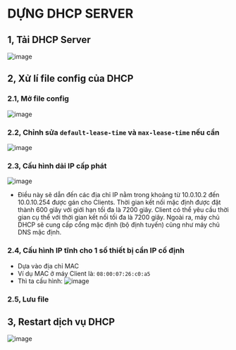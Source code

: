 # DỰNG DHCP SERVER
## 1, Tải DHCP Server
![image](https://user-images.githubusercontent.com/88284121/207497315-1c836628-27cc-4722-892f-6e763abb203b.png)
## 2, Xử lí file config của DHCP 
### 2.1, Mở file config
![image](https://user-images.githubusercontent.com/88284121/207497552-4f8d2ac6-65d0-43d6-a801-2c04e3192b8f.png)
### 2.2, Chỉnh sửa `default-lease-time` và `max-lease-time` nếu cần
![image](https://user-images.githubusercontent.com/88284121/207498291-f065d25b-4d3e-477b-bcbd-ba0c48464901.png)
### 2.3, Cấu hình dải IP cấp phát
![image](https://user-images.githubusercontent.com/88284121/207499790-76bd81b4-7d5b-4d2f-9534-a619d343bedc.png)
* Điều này sẽ dẫn đến các địa chỉ IP nằm trong khoảng từ 10.0.10.2 đến 10.0.10.254 được gán cho Clients. Thời gian kết nối mặc định được đặt thành 600 giây với giới hạn tối đa là 7200 giây. Client có thể yêu cầu thời gian cụ thể với thời gian kết nối tối đa là 7200 giây. Ngoài ra, máy chủ DHCP sẽ cung cấp cổng mặc định (bộ định tuyến) cũng như máy chủ DNS mặc định.
### 2.4, Cấu hình IP tĩnh cho 1 số thiết bị cần IP cố định
* Dựa vào địa chỉ MAC
* Ví dụ MAC ở máy Client là: `08:00:07:26:c0:a5` 
* Thì ta cấu hình:
![image](https://user-images.githubusercontent.com/88284121/207500505-8080bbd5-d5d5-451e-a3d6-cb3192988521.png)
### 2.5, Lưu file
## 3, Restart dịch vụ DHCP
![image](https://user-images.githubusercontent.com/88284121/207501043-72d6718c-c89e-48ae-bf27-eac17e404849.png)
